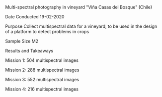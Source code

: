 Multi-spectral photography in vineyard "Viña Casas del Bosque" (Chile)

Date Conducted
19-02-2020

Purpose
Collect multispectral data for a vineyard, to be used in the design of a platform to detect problems in crops

Sample Size
M2

Results and Takeaways

Mission 1: 504 multispectral  images

Mission 2: 288 multispectral  images

Mission 3: 552 multispectral  images

Mission 4: 216 multispectral  images
